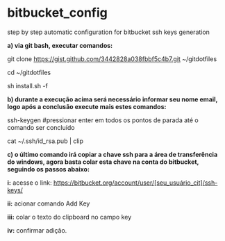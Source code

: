 # bitbucket_config
step by step automatic configuration for bitbucket ssh keys generation 

**a) via git bash, executar comandos:**

git clone https://gist.github.com/3442828a038fbbf5c4b7.git ~/gitdotfiles

cd ~/gitdotfiles

sh install.sh -f

**b) durante a execução acima será necessário informar seu nome email, logo após a conclusão execute mais estes comandos:**

ssh-keygen #pressionar enter em todos os pontos de parada até o comando ser concluído

cat ~/.ssh/id_rsa.pub | clip

**c) o último comando irá copiar a chave ssh para a área de transferência do windows, agora basta colar esta chave na conta do bitbucket, seguindo os passos abaixo:**

**i:** acesse o link: https://bitbucket.org/account/user/[seu_usuário_cit]/ssh-keys/

**ii:** acionar comando Add Key

**iii:** colar o texto do clipboard no campo key

**iv:** confirmar adição.
